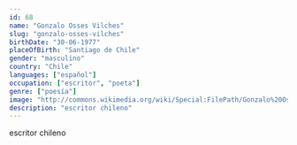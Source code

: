 ```yaml
---
id: 68
name: "Gonzalo Osses Vilches"
slug: "gonzalo-osses-vilches"
birthDate: "30-06-1977"
placeOfBirth: "Santiago de Chile"
gender: "masculino"
country: "Chile"
languages: ["español"]
occupation: ["escritor", "poeta"]
genre: ["poesía"]
image: "http://commons.wikimedia.org/wiki/Special:FilePath/Gonzalo%20Osses%20Vilches.jpg"
description: "escritor chileno"
---
```


escritor chileno
